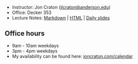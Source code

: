 - Instructor: Jon Craton (jlcraton@anderson.edu)
- Office: Decker 353
- Lecture Notes: [Markdown](lectures/all.md) | [HTML](lectures/all.md.html) | [Daily slides](lectures/all.md.html)

Office hours
------------

- 9am - 10am weekdays
- 3pm - 4pm weekdays
- My availability can be found here: [joncraton.com/calendar](https://joncraton.com/calendar)
